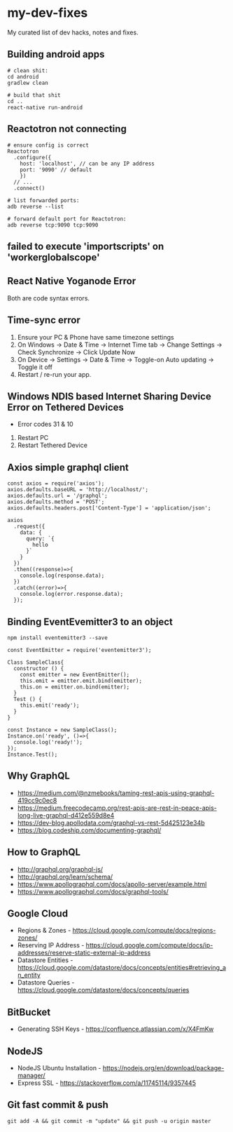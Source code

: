 # my-dev-fixes
My curated list of dev hacks, notes and fixes.

## Building android apps

```
# clean shit:
cd android
gradlew clean

# build that shit
cd ..
react-native run-android
```

## Reactotron not connecting

```
# ensure config is correct
Reactotron
  .configure({
    host: 'localhost', // can be any IP address
	port: '9090' // default
    })
  // ...
  .connect()
  
# list forwarded ports:
adb reverse --list

# forward default port for Reactotron:
adb reverse tcp:9090 tcp:9090
```
## failed to execute 'importscripts' on 'workerglobalscope'
## React Native Yoganode Error

Both are code syntax errors.

## Time-sync error

1. Ensure your PC & Phone have same timezone settings
2. On Windows -> Date & Time -> Internet Time tab -> Change Settings -> Check Synchronize -> Click Update Now
3. On Device -> Settings -> Date & Time -> Toggle-on Auto updating -> Toggle it off
4. Restart / re-run your app.



## Windows NDIS based Internet Sharing Device Error on Tethered Devices

* Error codes 31 & 10

1. Restart PC
2. Restart Tethered Device

## Axios simple graphql client

```
const axios = require('axios');
axios.defaults.baseURL = 'http://localhost/';
axios.defaults.url = '/graphql';
axios.defaults.method = 'POST';
axios.defaults.headers.post['Content-Type'] = 'application/json';

axios
  .request({
    data: {
      query: `{
        hello
      }`
    }
  })
  .then((response)=>{
    console.log(response.data);
  })
  .catch((error)=>{
    console.log(error.response.data);
  });
```

## Binding EventEvemitter3 to an object

`npm install eventemitter3 --save`

```
const EventEmitter = require('eventemitter3');

Class SampleClass{
  constructor () {
    const emitter = new EventEmitter();
    this.emit = emitter.emit.bind(emitter);
    this.on = emitter.on.bind(emitter);
  }
  Test () {
    this.emit('ready');
  }
}

const Instance = new SampleClass();
Instance.on('ready', ()=>{
  console.log('ready!');
});
Instance.Test();
```

## Why GraphQL

* https://medium.com/@nzmebooks/taming-rest-apis-using-graphql-419cc9c0ec8
* https://medium.freecodecamp.org/rest-apis-are-rest-in-peace-apis-long-live-graphql-d412e559d8e4
* https://dev-blog.apollodata.com/graphql-vs-rest-5d425123e34b
* https://blog.codeship.com/documenting-graphql/

## How to GraphQL

* http://graphql.org/graphql-js/
* http://graphql.org/learn/schema/
* https://www.apollographql.com/docs/apollo-server/example.html
* https://www.apollographql.com/docs/graphql-tools/

## Google Cloud

* Regions & Zones - https://cloud.google.com/compute/docs/regions-zones/
* Reserving IP Address - https://cloud.google.com/compute/docs/ip-addresses/reserve-static-external-ip-address
* Datastore Entities - https://cloud.google.com/datastore/docs/concepts/entities#retrieving_an_entity
* Datastore Queries - https://cloud.google.com/datastore/docs/concepts/queries

## BitBucket

* Generating SSH Keys - https://confluence.atlassian.com/x/X4FmKw

## NodeJS

* NodeJS Ubuntu Installation - https://nodejs.org/en/download/package-manager/
* Express SSL - https://stackoverflow.com/a/11745114/9357445

## Git fast commit & push

```
git add -A && git commit -m "update" && git push -u origin master
```

